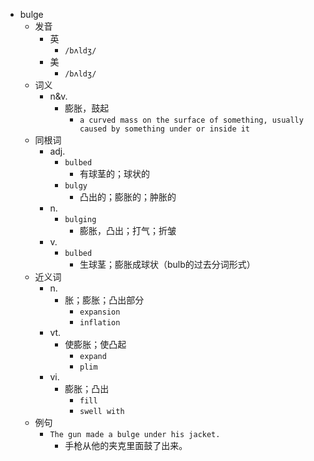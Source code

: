 - bulge
  - 发音
    - 英
      - `/bʌldʒ/`
    - 美
      - `/bʌldʒ/`
  - 词义
    - n&v.
      - 膨胀，鼓起
        - `a curved mass on the surface of something, usually caused by something under or inside it`
  - 同根词
    - adj.
      - `bulbed`
        - 有球茎的；球状的
      - `bulgy`
        - 凸出的；膨胀的；肿胀的
    - n.
      - `bulging`
        - 膨胀，凸出；打气；折皱
    - v.
      - `bulbed`
        - 生球茎；膨胀成球状（bulb的过去分词形式）
  - 近义词
    - n.
      - 胀；膨胀；凸出部分
        - `expansion`
        - `inflation`
    - vt.
      - 使膨胀；使凸起
        - `expand`
        - `plim`
    - vi.
      - 膨胀；凸出
        - `fill`
        - `swell with`
  - 例句
    - `The gun made a bulge under his jacket.`
      - 手枪从他的夹克里面鼓了出来。

